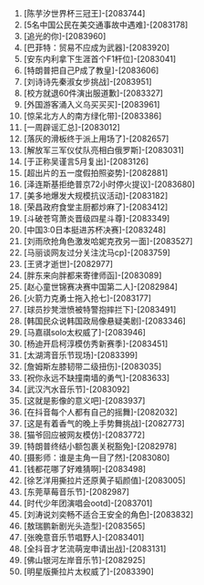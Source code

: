 
1. [陈芋汐世界杯三冠王]-[2083744]
1. [5名中国公民在美交通事故中遇难]-[2083178]
1. [追光的你]-[2083960]
1. [巴菲特：贸易不应成为武器]-[2083920]
1. [安东内利拿下生涯首个F1杆位]-[2083041]
1. [特朗普把自己P成了教皇]-[2083606]
1. [刘诗诗先秦淑女步挑战]-[2083951]
1. [校方就退60件演出服道歉]-[2083327]
1. [外国游客涌入义乌买买买]-[2083961]
1. [惊呆北方人的南方绿化带]-[2083386]
1. [一周辟谣汇总]-[2083012]
1. [落灰的滑板终于派上用场了]-[2082657]
1. [解放军三军仪仗队亮相白俄罗斯]-[2083031]
1. [于正称吴谨言5月复出]-[2083126]
1. [超出片的五一度假拍照姿势]-[2082881]
1. [泽连斯基拒绝普京72小时停火提议]-[2083680]
1. [美多地爆发大规模抗议活动]-[2083182]
1. [荣昌政府食堂主厨都炒麻了]-[2083412]
1. [斗破苍穹萧炎晋级四星斗尊]-[2083349]
1. [中国3:0日本挺进苏杯决赛]-[2083248]
1. [刘雨欣抢角色激发哈妮克孜另一面]-[2083527]
1. [马丽谈网友过分关注沈马cp]-[2083759]
1. [王贤才逝世]-[2082977]
1. [胖东来向胖都来寄律师函]-[2083089]
1. [赵心童世锦赛决赛中国第二人]-[2082984]
1. [火箭力克勇士拖入抢七]-[2083177]
1. [球员抄凳泄愤被特警抱摔拦下]-[2083491]
1. [韩国民众说韩国政局像悬疑美剧]-[2083346]
1. [马嘉祺solo太权威了]-[2083946]
1. [杨迪开启柯淳模仿秀新赛季]-[2083451]
1. [太湖湾音乐节现场]-[2083399]
1. [詹姆斯左膝韧带二级扭伤]-[2083035]
1. [祝你永远不缺撞南墙的勇气]-[2083633]
1. [武汉汽水音乐节]-[2083092]
1. [这就是影像的意义吧]-[2083937]
1. [在抖音每个人都有自己的摇舞]-[2082032]
1. [这是有着香气的晚上手势舞挑战]-[2082773]
1. [猫爷回应被网友模仿]-[2083772]
1. [特朗普终结小额包裹关税豁免]-[2082978]
1. [摄影师：谁是主角一目了然]-[2083080]
1. [钱都花哪了好难猜啊]-[2083498]
1. [徐艺洋用撕拉片还原黄子韬颜值]-[2083005]
1. [东莞草莓音乐节]-[2082987]
1. [时代少年团演唱会ootd]-[2083701]
1. [刘涛说刘奕畅不适合王安全的角色]-[2083832]
1. [敖瑞鹏新剧光头造型]-[2083565]
1. [张晚意音乐节唱野人]-[2083401]
1. [全抖音才艺流萌宠申请出战]-[2083131]
1. [佛山银河左岸音乐节]-[2082925]
1. [明星版撕拉片太权威了]-[2083390]
